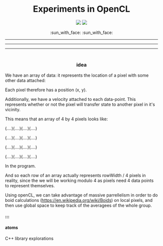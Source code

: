 <h1 align="center">
  <br>
  Experiments in OpenCL
  <br>
</h1>

<p align="center"> <img src="https://img.shields.io/badge/OpenCL-v2-white" > <img src="https://img.shields.io/badge/OpenCL-v1.2-white" > </p>

<p align="center"> :sun_with_face: :sun_with_face:</p>

-----
-----
-----

<h3 align="center">
  <br>
  idea
  <br>
</h3>

We have an array of data: it represents the location of a pixel with some other data attached:

Each pixel therefore has a position (x, y).

Additionally, we have a velocity attached to each data-point. This represents whether or not the pixel will transfer state to another pixel in it's vicinity.

This means that an array of 4 by 4 pixels looks like:

(....)(....)(....)(....)

(....)(....)(....)(....)

(....)(....)(....)(....)

(....)(....)(....)(....)

In the program.

And so each row of an array actually represents rowWidth / 4 pixels in reality, since the we will be working modulo 4 as pixels need 4 data points to represent themselves.

Using openCL, we can take advantage of massive parrellelism in order to do boid calculations (https://en.wikipedia.org/wiki/Boids) on local pixels, and then use global space to keep track of the averagees of the whole group.

#### :::

#### atoms

C++ library explorations
